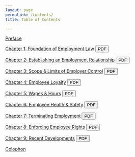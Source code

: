 ```yaml
---
layout: page
permalink: /contents/
title: Table of Contents

---
```


[Preface](../preface)

[Chapter 1: Foundation of Employment Law](../chap1) <a href='{{ site.baseurl }}/assets/pdf/chap1.pdf'><button class='button syllabus smaller'>PDF</button></a>

[Chapter 2: Establishing an Employment Relationship](../chap2) <a href='{{ site.baseurl }}/assets/pdf/chap2.pdf'><button class='button syllabus smaller'>PDF</button></a>

[Chapter 3: Scope & Limits of Employer Control](../chap3) <a href='{{ site.baseurl }}/assets/pdf/chap3.pdf'><button class='button syllabus smaller'>PDF</button></a>

[Chapter 4: Employee Loyalty](../chap4) <a href='{{ site.baseurl }}/assets/pdf/chap4.pdf'><button class='button syllabus smaller'>PDF</button></a>

[Chapter 5: Wages & Hours](../chap5) <a href='{{ site.baseurl }}/assets/pdf/chap5.pdf'><button class='button syllabus smaller'>PDF</button></a>

[Chapter 6: Employee Health & Safety](../chap6) <a href='{{ site.baseurl }}/assets/pdf/chap6.pdf'><button class='button syllabus smaller'>PDF</button></a>

[Chapter 7: Terminating Employment](../chap7) <a href='{{ site.baseurl }}/assets/pdf/chap7.pdf'><button class='button syllabus smaller'>PDF</button></a>

[Chapter 8: Enforcing Employee Rights](../chap8) <a href='{{ site.baseurl }}/assets/pdf/chap8.pdf'><button class='button syllabus smaller'>PDF</button></a>

[Chapter 9: Recent Developments](../chap9) <a href='{{ site.baseurl }}/assets/pdf/chap8.pdf'><button class='button syllabus smaller'>PDF</button></a>

[Colophon](../colophon)
